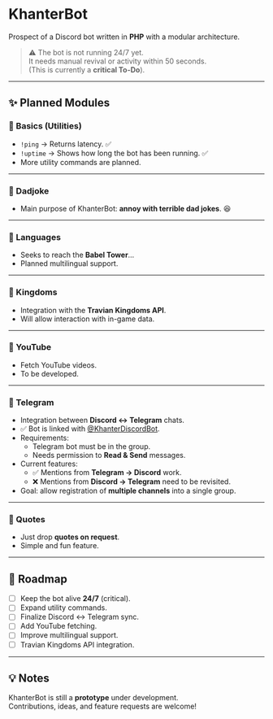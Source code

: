 # KhanterBot

Prospect of a Discord bot written in **PHP** with a modular architecture.

> ⚠️ The bot is not running 24/7 yet.  
> It needs manual revival or activity within 50 seconds.  
> (This is currently a **critical To-Do**).

---

## ✨ Planned Modules

### 🔹 Basics (Utilities)
- `!ping` → Returns latency. ✅
- `!uptime` → Shows how long the bot has been running. ✅  
- More utility commands are planned.

---

### 🔹 Dadjoke
- Main purpose of KhanterBot: **annoy with terrible dad jokes**. 😆

---

### 🔹 Languages
- Seeks to reach the **Babel Tower**…  
- Planned multilingual support.

---

### 🔹 Kingdoms
- Integration with the **Travian Kingdoms API**.  
- Will allow interaction with in-game data.

---

### 🔹 YouTube
- Fetch YouTube videos.  
- To be developed.

---

### 🔹 Telegram
- Integration between **Discord ↔ Telegram** chats.  
- ✅ Bot is linked with [@KhanterDiscordBot](https://t.me/KhanterDiscordBot).  
- Requirements:
  - Telegram bot must be in the group.
  - Needs permission to **Read & Send** messages.
- Current features:
  - ✅ Mentions from **Telegram → Discord** work.
  - ❌ Mentions from **Discord → Telegram** need to be revisited.
- Goal: allow registration of **multiple channels** into a single group.

---

### 🔹 Quotes
- Just drop **quotes on request**.  
- Simple and fun feature.

---

## 📌 Roadmap
- [ ] Keep the bot alive **24/7** (critical).
- [ ] Expand utility commands.
- [ ] Finalize Discord ↔ Telegram sync.
- [ ] Add YouTube fetching.
- [ ] Improve multilingual support.
- [ ] Travian Kingdoms API integration.

---

## 💡 Notes
KhanterBot is still a **prototype** under development.  
Contributions, ideas, and feature requests are welcome!
